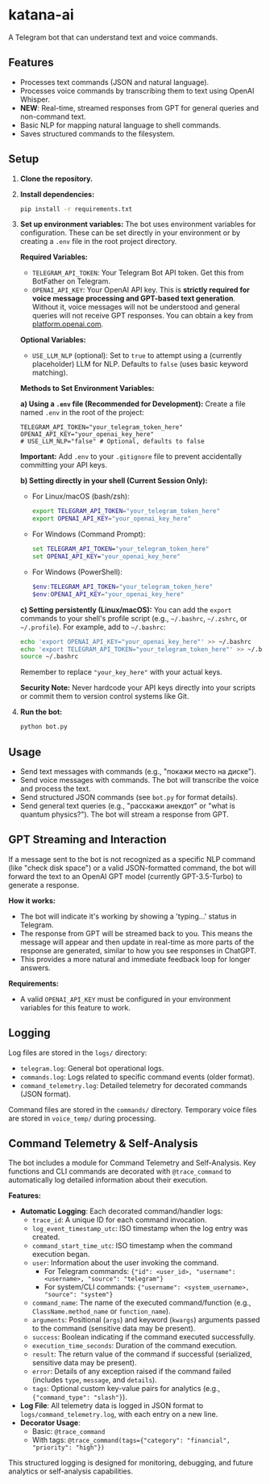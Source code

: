 # katana-ai

A Telegram bot that can understand text and voice commands.

## Features

-   Processes text commands (JSON and natural language).
-   Processes voice commands by transcribing them to text using OpenAI Whisper.
-   **NEW**: Real-time, streamed responses from GPT for general queries and non-command text.
-   Basic NLP for mapping natural language to shell commands.
-   Saves structured commands to the filesystem.

## Setup

1.  **Clone the repository.**
2.  **Install dependencies:**
    ```bash
    pip install -r requirements.txt
    ```
3.  **Set up environment variables:**
    The bot uses environment variables for configuration. These can be set directly in your environment or by creating a `.env` file in the root project directory.

    **Required Variables:**
    *   `TELEGRAM_API_TOKEN`: Your Telegram Bot API token. Get this from BotFather on Telegram.
    *   `OPENAI_API_KEY`: Your OpenAI API key. This is **strictly required for voice message processing and GPT-based text generation**. Without it, voice messages will not be understood and general queries will not receive GPT responses. You can obtain a key from [platform.openai.com](https://platform.openai.com/).

    **Optional Variables:**
    *   `USE_LLM_NLP` (optional): Set to `true` to attempt using a (currently placeholder) LLM for NLP. Defaults to `false` (uses basic keyword matching).

    **Methods to Set Environment Variables:**

    **a) Using a `.env` file (Recommended for Development):**
    Create a file named `.env` in the root of the project:
    ```env
    TELEGRAM_API_TOKEN="your_telegram_token_here"
    OPENAI_API_KEY="your_openai_key_here"
    # USE_LLM_NLP="false" # Optional, defaults to false
    ```
    **Important:** Add `.env` to your `.gitignore` file to prevent accidentally committing your API keys.

    **b) Setting directly in your shell (Current Session Only):**
    *   For Linux/macOS (bash/zsh):
        ```bash
        export TELEGRAM_API_TOKEN="your_telegram_token_here"
        export OPENAI_API_KEY="your_openai_key_here"
        ```
    *   For Windows (Command Prompt):
        ```cmd
        set TELEGRAM_API_TOKEN="your_telegram_token_here"
        set OPENAI_API_KEY="your_openai_key_here"
        ```
    *   For Windows (PowerShell):
        ```powershell
        $env:TELEGRAM_API_TOKEN="your_telegram_token_here"
        $env:OPENAI_API_KEY="your_openai_key_here"
        ```

    **c) Setting persistently (Linux/macOS):**
    You can add the `export` commands to your shell's profile script (e.g., `~/.bashrc`, `~/.zshrc`, or `~/.profile`). For example, add to `~/.bashrc`:
    ```bash
    echo 'export OPENAI_API_KEY="your_openai_key_here"' >> ~/.bashrc
    echo 'export TELEGRAM_API_TOKEN="your_telegram_token_here"' >> ~/.bashrc
    source ~/.bashrc
    ```
    Remember to replace `"your_key_here"` with your actual keys.

    **Security Note:** Never hardcode your API keys directly into your scripts or commit them to version control systems like Git.

4.  **Run the bot:**
    ```bash
    python bot.py
    ```

## Usage

-   Send text messages with commands (e.g., "покажи место на диске").
-   Send voice messages with commands. The bot will transcribe the voice and process the text.
-   Send structured JSON commands (see `bot.py` for format details).
-   Send general text queries (e.g., "расскажи анекдот" or "what is quantum physics?"). The bot will stream a response from GPT.

## GPT Streaming and Interaction

If a message sent to the bot is not recognized as a specific NLP command (like "check disk space") or a valid JSON-formatted command, the bot will forward the text to an OpenAI GPT model (currently GPT-3.5-Turbo) to generate a response.

**How it works:**
-   The bot will indicate it's working by showing a 'typing...' status in Telegram.
-   The response from GPT will be streamed back to you. This means the message will appear and then update in real-time as more parts of the response are generated, similar to how you see responses in ChatGPT.
-   This provides a more natural and immediate feedback loop for longer answers.

**Requirements:**
-   A valid `OPENAI_API_KEY` must be configured in your environment variables for this feature to work.

## Logging

Log files are stored in the `logs/` directory:
- `telegram.log`: General bot operational logs.
- `commands.log`: Logs related to specific command events (older format).
- `command_telemetry.log`: Detailed telemetry for decorated commands (JSON format).

Command files are stored in the `commands/` directory.
Temporary voice files are stored in `voice_temp/` during processing.

## Command Telemetry & Self-Analysis

The bot includes a module for Command Telemetry and Self-Analysis. Key functions and CLI commands are decorated with `@trace_command` to automatically log detailed information about their execution.

**Features:**

-   **Automatic Logging**: Each decorated command/handler logs:
    -   `trace_id`: A unique ID for each command invocation.
    -   `log_event_timestamp_utc`: ISO timestamp when the log entry was created.
    -   `command_start_time_utc`: ISO timestamp when the command execution began.
    -   `user`: Information about the user invoking the command.
        -   For Telegram commands: `{"id": <user_id>, "username": <username>, "source": "telegram"}`
        -   For system/CLI commands: `{"username": <system_username>, "source": "system"}`
    -   `command_name`: The name of the executed command/function (e.g., `ClassName.method_name` or `function_name`).
    -   `arguments`: Positional (`args`) and keyword (`kwargs`) arguments passed to the command (sensitive data may be present).
    -   `success`: Boolean indicating if the command executed successfully.
    -   `execution_time_seconds`: Duration of the command execution.
    -   `result`: The return value of the command if successful (serialized, sensitive data may be present).
    -   `error`: Details of any exception raised if the command failed (includes `type`, `message`, and `details`).
    -   `tags`: Optional custom key-value pairs for analytics (e.g., `{"command_type": "slash"}`).
-   **Log File**: All telemetry data is logged in JSON format to `logs/command_telemetry.log`, with each entry on a new line.
-   **Decorator Usage**:
    -   Basic: `@trace_command`
    -   With tags: `@trace_command(tags={"category": "financial", "priority": "high"})`

This structured logging is designed for monitoring, debugging, and future analytics or self-analysis capabilities.